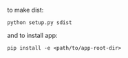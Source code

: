 to make dist:

```
python setup.py sdist
```

and to install app:

```
pip install -e <path/to/app-root-dir>
```
